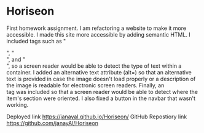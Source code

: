# Horiseon
First homework assignment. I am refactoring a website to make it more accessible. 
I made this site more accessible by adding semantic HTML. I included tags such as "<nav>", "<summary>", and "<footer>", so a screen reader would be able to detect the type of text within a container. I added an alternative text attribute (alt=) so that an alternative text is provided in case the image doesn't load properly or a description of the image is readable for electronic screen readers. Finally, an <aside> tag was included so that a screen reader would be able to detect where the item's section were oriented. I also fixed a button in the navbar that wasn't working. 


Deployed link https://janayal.github.io/Horiseon/
GitHub Repostiory link https://github.com/janayAl/Horiseon
